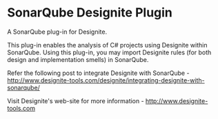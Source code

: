 SonarQube Designite Plugin
==========================
A SonarQube plug-in for Designite. 

This plug-in enables the analysis of C# projects using Designite within SonarQube. Using this plug-in, you may import Designite rules (for both design and implementation smells) in SonarQube.

Refer the following post to integrate Designite with SonarQube - http://www.designite-tools.com/designite/integrating-designite-with-sonarqube/

Visit Designite's web-site for more information - http://www.designite-tools.com
